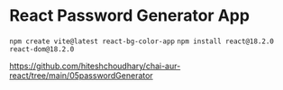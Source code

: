 # React Password Generator App

`npm create vite@latest react-bg-color-app`
`npm install react@18.2.0 react-dom@18.2.0`

https://github.com/hiteshchoudhary/chai-aur-react/tree/main/05passwordGenerator

